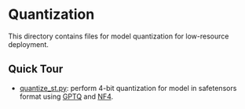 # Quantization

This directory contains files for model quantization for low-resource deployment.

## Quick Tour
* [quantize_st.py](quantize_st.py): perform 4-bit quantization for model in safetensors format using [GPTQ](https://arxiv.org/abs/2210.17323) and [NF4](https://huggingface.co/blog/4bit-transformers-bitsandbytes).
